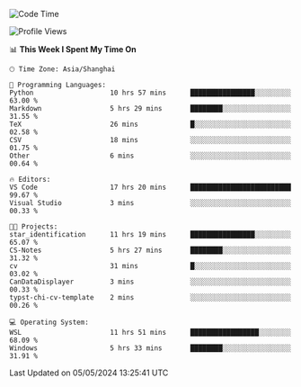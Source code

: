 <!--START_SECTION:waka-->
![Code Time](http://img.shields.io/badge/Code%20Time-1%2C663%20hrs%2059%20mins-blue)

![Profile Views](http://img.shields.io/badge/Profile%20Views-0-blue)

📊 **This Week I Spent My Time On** 

```text
🕑︎ Time Zone: Asia/Shanghai

💬 Programming Languages: 
Python                   10 hrs 57 mins      ████████████████░░░░░░░░░   63.00 % 
Markdown                 5 hrs 29 mins       ████████░░░░░░░░░░░░░░░░░   31.55 % 
TeX                      26 mins             █░░░░░░░░░░░░░░░░░░░░░░░░   02.58 % 
CSV                      18 mins             ░░░░░░░░░░░░░░░░░░░░░░░░░   01.75 % 
Other                    6 mins              ░░░░░░░░░░░░░░░░░░░░░░░░░   00.64 % 

🔥 Editors: 
VS Code                  17 hrs 20 mins      █████████████████████████   99.67 % 
Visual Studio            3 mins              ░░░░░░░░░░░░░░░░░░░░░░░░░   00.33 % 

🐱‍💻 Projects: 
star_identification      11 hrs 19 mins      ████████████████░░░░░░░░░   65.07 % 
CS-Notes                 5 hrs 27 mins       ████████░░░░░░░░░░░░░░░░░   31.32 % 
cv                       31 mins             █░░░░░░░░░░░░░░░░░░░░░░░░   03.02 % 
CanDataDisplayer         3 mins              ░░░░░░░░░░░░░░░░░░░░░░░░░   00.33 % 
typst-chi-cv-template    2 mins              ░░░░░░░░░░░░░░░░░░░░░░░░░   00.26 % 

💻 Operating System: 
WSL                      11 hrs 51 mins      █████████████████░░░░░░░░   68.09 % 
Windows                  5 hrs 33 mins       ████████░░░░░░░░░░░░░░░░░   31.91 % 
```


 Last Updated on 05/05/2024 13:25:41 UTC
<!--END_SECTION:waka-->